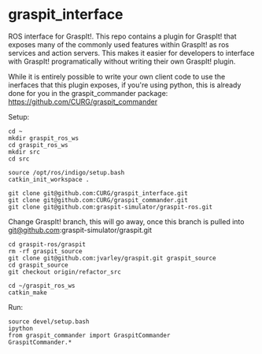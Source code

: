 # graspit_interface
ROS interface for GraspIt!.  This repo contains a plugin for GraspIt! that exposes many of the commonly used features within GraspIt! as ros services and action servers.  This makes it easier for developers to interface with GraspIt! programatically without writing their own GraspIt! plugin. 

While it is entirely possible to write your own client code to use the inerfaces that this plugin exposes, if you're using python, this is already done for you in the graspit_commander package:
https://github.com/CURG/graspit_commander


Setup:
```
cd ~
mkdir graspit_ros_ws
cd graspit_ros_ws
mkdir src
cd src

source /opt/ros/indigo/setup.bash
catkin_init_workspace .

git clone git@github.com:CURG/graspit_interface.git
git clone git@github.com:CURG/graspit_commander.git
git clone git@github.com:graspit-simulator/graspit-ros.git
```
Change GraspIt! branch, this will go away, once this branch is pulled into 
git@github.com:graspit-simulator/graspit.git

```
cd graspit-ros/graspit
rm -rf graspit_source
git clone git@github.com:jvarley/graspit.git graspit_source 
cd graspit_source 
git checkout origin/refactor_src

cd ~/graspit_ros_ws
catkin_make
```

Run:
```
source devel/setup.bash
ipython
from graspit_commander import GraspitCommander
GraspitCommander.*
```
